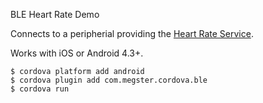 BLE Heart Rate Demo

Connects to a peripherial providing the [Heart Rate Service](http://goo.gl/wKH3X7).

Works with iOS or Android 4.3+.

    $ cordova platform add android
    $ cordova plugin add com.megster.cordova.ble
    $ cordova run

